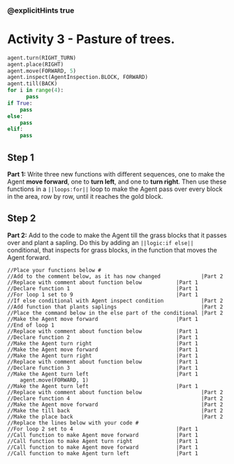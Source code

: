 ### @explicitHints true

# Activity 3 - Pasture of trees. 

```python
agent.turn(RIGHT_TURN)
agent.place(RIGHT)
agent.move(FORWARD, 5)
agent.inspect(AgentInspection.BLOCK, FORWARD) 
agent.till(BACK)
for i in range(4):
      pass
if True: 
    pass
else: 
    pass
elif:
    pass
```

## Step 1
**Part 1:** Write three new functions with different sequences, one to make the Agent **move forward**, one to **turn left**, and one to **turn right**. 
Then use these functions in a `||loops:for||` loop to make the Agent pass over every block in the area, row by row, until it reaches the gold block.

## Step 2 
**Part 2:** Add to the code to make the Agent till the grass blocks that it passes over and plant a sapling.
Do this by adding an `||logic:if else||` conditional, that inspects for grass blocks, in the function that moves the Agent forward. 

```template
//Place your functions below #  
//Add to the comment below, as it has now changed             |Part 2
//Replace with comment about function below           |Part 1    
//Declare function 1                                  |Part 1
//For loop 1 set to 9                                 |Part 1
//If else conditional with Agent inspect condition            |Part 2
//Add function that plants saplings                           |Part 2
//Place the command below in the else part of the conditional |Part 2
//Make the Agent move forward                         |Part 1
//End of loop 1
//Replace with comment about function below           |Part 1    
//Declare function 2                                  |Part 1
//Make the Agent turn right                           |Part 1
//Make the Agent move forward                         |Part 1
//Make the Agent turn right                           |Part 1
//Replace with comment about function below           |Part 1    
//Declare function 3                                  |Part 1
//Make the Agent turn left                            |Part 1
    agent.move(FORWARD, 1)
//Make the Agent turn left                            |Part 1
//Replace with comment about function below                   |Part 2 
//Declare function 4                                          |Part 2
//Make the Agent move forward                                 |Part 2
//Make the till back                                          |Part 2
//Make the place back                                         |Part 2
//Replace the lines below with your code #
//For loop 2 set to 4                                 |Part 1
//Call function to make Agent move forward            |Part 1
//Call function to make Agent turn right              |Part 1
//Call function to make Agent move forward            |Part 1
//Call function to make Agent turn left               |Part 1                       
```
